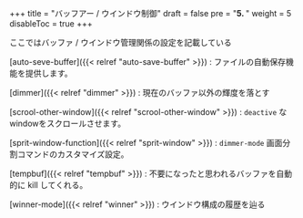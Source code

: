 +++
title = "バッフアー / ウインドウ制御"
draft = false
pre = "<b>5. </b>"
weight = 5
disableToc = true
+++

ここではバッファ / ウインドウ管理関係の設定を記載している

[auto-seve-buffer]({{< relref "auto-save-buffer" >}})
: ファイルの自動保存機能を提供します。

[dimmer]({{< relref "dimmer" >}})
: 現在のバッファ以外の輝度を落とす

[scrool-other-window]({{< relref "scrool-other-window" >}})
: `deactive` なwindowをスクロールさせます。

[sprit-window-function]({{< relref "sprit-window" >}})
: `dimmer-mode` 画面分割コマンドのカスタマイズ設定。

[tempbuf]({{< relref "tempbuf" >}})
: 不要になったと思われるバッファを自動的に kill してくれる。

[winner-mode]({{< relref "winner" >}})
: ウインドウ構成の履歴を辿る
